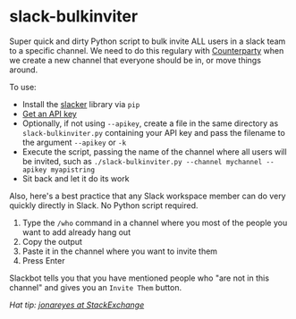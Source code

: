 # slack-bulkinviter

Super quick and dirty Python script to bulk invite ALL users in a slack team to a specific channel. We need to do this regulary with [Counterparty](http://www.counterparty.io) when we create a new channel that everyone should be in, or move things around.

To use:
* Install the [slacker](https://github.com/os/slacker) library via `pip`
* [Get an API key](https://get.slack.help/hc/en-us/articles/215770388-Creating-and-regenerating-API-tokens)
* Optionally, if not using `--apikey`, create a file in the same directory as `slack-bulkinviter.py` containing your API key and pass the filename to the argument `--apikey` or `-k`
* Execute the script, passing the name of the channel where all users will be invited, such as `./slack-bulkinviter.py --channel mychannel --apikey myapistring`
* Sit back and let it do its work

Also, here's a best practice that any Slack workspace member can do very quickly directly in Slack. No Python script required.

1. Type the `/who` command in a channel where you most of the people you want to add already hang out
2. Copy the output
3. Paste it in the channel where you want to invite them
4. Press Enter

Slackbot tells you that you have mentioned people who "are not in this channel" and gives you an `Invite Them` button.

_Hat tip: [jonareyes at StackExchange](https://webapps.stackexchange.com/a/123420/36481)_

